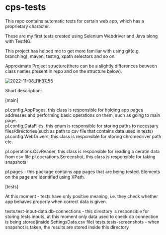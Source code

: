 # cps-tests
This repo contains automatic tests for certain web app, which has a proprietary character. 

These are my first tests created using Selenium Webdriver and Java along with TestNG. 

This project has helped me to get more familiar with using git(e.g. branching), maven, testng, xpath selectors and so on. 

Approximate Project structure(there can be a slightly differences between class names present in repo and on the structure below). 

![2022-11-08_11h37_55](https://user-images.githubusercontent.com/99602564/200543101-2411bf1d-cfcc-4f0f-b241-9bbbe4c26e45.png)

Short description: 

[main]

pl.config.AppPages, this class is responsible for holding app pages addresses and performing basic operations on them, such as going to main page. <br/>
pl.config.DataFiles, this enum is responsible for storing paths to necessary files/directories(such as path to csv file that contains data used in tests) <br/>
pl.config.WebDrivers, this class is responsible for storing chromedriver path etc. 

pl.operations.CsvReader, this class is responsible for reading a ceratin data from csv file
pl.operations.Screenshot, this class is responsible for taking snapshots

pl.pages - this package contains app pages that are being tested. Elements on the page are identified using XPath. 

[tests]

At this moment - tests have only positive meaning, i.e. they check whether app behaves properly when correct data is given. 

tests.test-input-data.db-connections - this directory is responsible for storing tests inputs, at this moment only data used to check db connection is being stored(inside SettingsData.csv file) 
tests.tests-screenshots - when snapshot is taken, the results are stored inside this directory 
